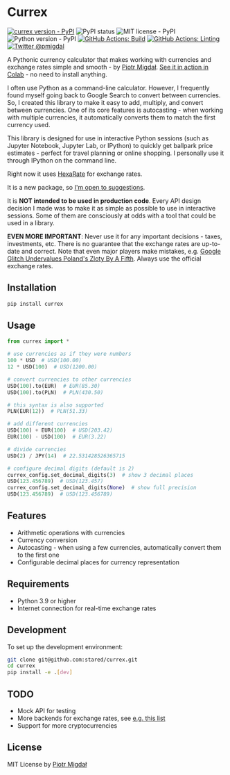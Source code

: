 # Currex

[![currex version - PyPI](https://img.shields.io/pypi/v/currex)](https://pypi.org/project/currex/)
![PyPI status](https://img.shields.io/pypi/status/currex.svg)
![MIT license - PyPI](https://img.shields.io/pypi/l/currex.svg)
![Python version - PyPI](https://img.shields.io/pypi/pyversions/currex.svg)
[![GitHub Actions: Build](https://img.shields.io/github/actions/workflow/status/stared/currex/test.yml?branch=main)](https://github.com/stared/currex/actions)
[![GitHub Actions: Linting](https://img.shields.io/github/actions/workflow/status/stared/currex/lint.yml?branch=main&label=linting)](https://github.com/stared/currex/actions)
[![Twitter @pmigdal](https://img.shields.io/twitter/follow/pmigdal)](https://twitter.com/pmigdal)

A Pythonic currency calculator that makes working with currencies and exchange rates simple and smooth - by [Piotr Migdał](https://p.migdal.pl/). [See it in action in Colab](https://colab.research.google.com/github/stared/currex/blob/main/currex.ipynb) - no need to install anything.

I often use Python as a command-line calculator. However, I frequently found myself going back to Google Search to convert between currencies. So, I created this library to make it easy to add, multiply, and convert between currencies. One of its core features is autocasting - when working with multiple currencies, it automatically converts them to match the first currency used.

This library is designed for use in interactive Python sessions (such as Jupyter Notebook, Jupyter Lab, or IPython) to quickly get ballpark price estimates - perfect for travel planning or online shopping. I personally use it through IPython on the command line.

Right now it uses [HexaRate](https://hexarate.paikama.co/) for exchange rates.

It is a new package, so [I'm open to suggestions](https://github.com/stared/currex/issues).

It is **NOT intended to be used in production code**. Every API design decision I made was to make it as simple as possible to use in interactive sessions. Some of them are consciously at odds with a tool that could be used in a library.

**EVEN MORE IMPORTANT**: Never use it for any important decisions - taxes, investments, etc. There is no guarantee that the exchange rates are up-to-date and correct. Note that even major players make mistakes, e.g. [Google Glitch Undervalues Poland's Zloty By A Fifth](https://www.barrons.com/news/google-glitch-undervalues-poland-s-zloty-by-a-fifth-b4d695e7). Always use the official exchange rates.

## Installation

```bash
pip install currex
```

## Usage

```python
from currex import *

# use currencies as if they were numbers
100 * USD  # USD(100.00)
12 * USD(100)  # USD(1200.00)

# convert currencies to other currencies
USD(100).to(EUR)  # EUR(85.30)
USD(100).to(PLN)  # PLN(430.50)

# this syntax is also supported
PLN(EUR(12))  # PLN(51.33)

# add different currencies
USD(100) + EUR(100)  # USD(203.42)
EUR(100) - USD(100)  # EUR(3.22)

# divide currencies
USD(2) / JPY(14)  # 22.531428526365715

# configure decimal digits (default is 2)
currex_config.set_decimal_digits(3)  # show 3 decimal places
USD(123.456789)  # USD(123.457)
currex_config.set_decimal_digits(None)  # show full precision
USD(123.456789)  # USD(123.456789)
```

## Features

- Arithmetic operations with currencies
- Currency conversion
- Autocasting - when using a few currencies, automatically convert them to the first one
- Configurable decimal places for currency representation

## Requirements

- Python 3.9 or higher
- Internet connection for real-time exchange rates

## Development

To set up the development environment:

```bash
git clone git@github.com:stared/currex.git
cd currex
pip install -e .[dev]
```

## TODO

- Mock API for testing
- More backends for exchange rates, see [e.g. this list](https://publicapis.dev/category/currency-exchange)
- Support for more cryptocurrencies

## License

MIT License by [Piotr Migdał](https://p.migdal.pl/)
